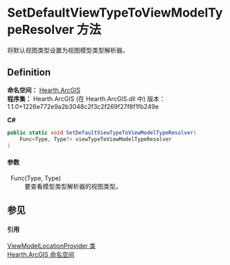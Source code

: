# SetDefaultViewTypeToViewModelTypeResolver 方法


将默认视图类型设置为视图模型类型解析器。



## Definition
**命名空间：** <a href="N_Hearth_ArcGIS">Hearth.ArcGIS</a>  
**程序集：** Hearth.ArcGIS (在 Hearth.ArcGIS.dll 中) 版本：1.1.0+1226e772e9a2b3048c2f3c2f269f27f8f1fb249e

**C#**
``` C#
public static void SetDefaultViewTypeToViewModelTypeResolver(
	Func<Type, Type?> viewTypeToViewModelTypeResolver
)
```



#### 参数
<dl><dt>  Func(Type, Type)</dt><dd>要查看模型类型解析器的视图类型。</dd></dl>

## 参见


#### 引用
<a href="T_Hearth_ArcGIS_ViewModelLocationProvider">ViewModelLocationProvider 类</a>  
<a href="N_Hearth_ArcGIS">Hearth.ArcGIS 命名空间</a>  
